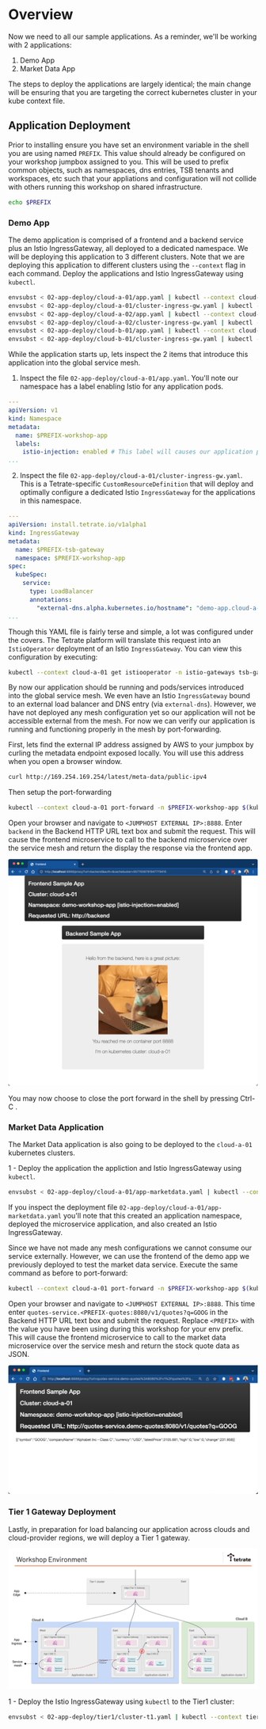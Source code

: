 # Overview
Now we need to all our sample applications. As a reminder, we'll be working with 2 applications:
1. Demo App
2. Market Data App

The steps to deploy the applications are largely identical; the main change will be ensuring that you are targeting the correct kubernetes cluster in your kube context file.

## Application Deployment
Prior to installing ensure you have set an environment variable in the shell you are using named `PREFIX`.  This value should already be configured on your workshop jumpbox assigned to you.  This will be used to prefix common objects, such as namespaces, dns entries, TSB tenants and workspaces, etc such that your appliations and configuration will not collide with others running this workshop on shared infrastructure.

```bash
echo $PREFIX
```

### Demo App
The demo application is comprised of a frontend and a backend service plus an Istio IngressGateway, all deployed to a dedicated namespace.  We will be deploying this application to 3 different clusters.  Note that we are deploying this application to different clusters using the `--context` flag in each command.  Deploy the applications and Istio IngressGateway using `kubectl`.

```bash
envsubst < 02-app-deploy/cloud-a-01/app.yaml | kubectl --context cloud-a-01 apply -f -
envsubst < 02-app-deploy/cloud-a-01/cluster-ingress-gw.yaml | kubectl --context cloud-a-01 apply -f -
envsubst < 02-app-deploy/cloud-a-02/app.yaml | kubectl --context cloud-a-02 apply -f -
envsubst < 02-app-deploy/cloud-a-02/cluster-ingress-gw.yaml | kubectl --context cloud-a-02 apply -f -
envsubst < 02-app-deploy/cloud-b-01/app.yaml | kubectl --context cloud-b-01 apply -f -
envsubst < 02-app-deploy/cloud-b-01/cluster-ingress-gw.yaml | kubectl --context cloud-b-01 apply -f -
```

While the application starts up, lets inspect the 2 items that introduce this application into the global service mesh.  
1. Inspect the file `02-app-deploy/cloud-a-01/app.yaml`.  You'll note our namespace has a label enabling Istio for any application pods.
```yaml
---
apiVersion: v1
kind: Namespace
metadata:
  name: $PREFIX-workshop-app
  labels:
    istio-injection: enabled # This label will causes our application pods to receive an envoy sidecar container
...
```

2. Inspect the file `02-app-deploy/cloud-a-01/cluster-ingress-gw.yaml`.  This is a Tetrate-specific `CustomResourceDefinition` that will deploy and optimally configure a dedicated Istio `IngressGateway` for the applications in this namespace.
```yaml
---
apiVersion: install.tetrate.io/v1alpha1
kind: IngressGateway
metadata:
  name: $PREFIX-tsb-gateway
  namespace: $PREFIX-workshop-app
spec:
  kubeSpec:
    service:
      type: LoadBalancer
      annotations:
        "external-dns.alpha.kubernetes.io/hostname": "demo-app.cloud-a-01.$PREFIX.workshop.cx.tetrate.info."
...
```

Though this YAML file is fairly terse and simple, a lot was configured under the covers.  The Tetrate platform will translate this request into an `IstioOperator` deployment of an Istio `IngressGateway`.  You can view this configuration by executing:
```bash
kubectl --context cloud-a-01 get istiooperator -n istio-gateways tsb-gateways -o yaml
```

By now our application should be running and pods/services introduced into the global service mesh.  We even have an Istio `IngressGateway` bound to an external load balancer and DNS entry (via `external-dns`).  However, we have not deployed any mesh configuration yet so our application will not be accessible external from the mesh.  For now we can verify our application is running and functioning properly in the mesh by port-forwarding.  

First, lets find the external IP address assigned by AWS to your jumpbox by curling the metadata endpoint exposed locally.  You will use this address when you open a browser window.

```bash
curl http://169.254.169.254/latest/meta-data/public-ipv4
```

Then setup the port-forwarding
```bash
kubectl --context cloud-a-01 port-forward -n $PREFIX-workshop-app $(kubectl --context cloud-a-01 get po -n $PREFIX-workshop-app --output=jsonpath={.items..metadata.name} -l app=frontend)  --address 0.0.0.0 8888:8888 
```

Open your browser and navigate to `<JUMPHOST EXTERNAL IP>:8888`.  Enter `backend` in the Backend HTTP URL text box and submit the request.  This will cause the frontend microservice to call to the backend microservice over the service mesh and return the display the response via the frontend app.

![Base Diagram](../docs/02-app.png)

You may now choose to close the port forward in the shell by pressing Ctrl-C .

### Market Data Application
The Market Data application is also going to be deployed to the `cloud-a-01` kubernetes clusters.

1 - Deploy the application the appliction and Istio IngressGateway using `kubectl`.

```bash
envsubst < 02-app-deploy/cloud-a-01/app-marketdata.yaml | kubectl --context cloud-a-01 apply -f -
```

If you inspect the deployment file `02-app-deploy/cloud-a-01/app-marketdata.yaml` you'll note that this created an application namespace, deployed the microservice application, and also created an Istio IngressGateway.  

Since we have not made any mesh configurations we cannot consume our service externally.  However, we can use the frontend of the demo app we previously deployed to test the market data service.  Execute the same command as before to port-forward:

```bash
kubectl --context cloud-a-01 port-forward -n $PREFIX-workshop-app $(kubectl --context cloud-a-01 get po -n $PREFIX-workshop-app --output=jsonpath={.items..metadata.name} -l app=frontend)  --address 0.0.0.0 8888:8888 
```

Open your browser and navigate to `<JUMPHOST EXTERNAL IP>:8888`.  This time enter `quotes-service.<PREFIX-quotes:8080/v1/quotes?q=GOOG` in the Backend HTTP URL text box and submit the request.  Replace `<PREFIX>` with the value you have been using during this workshop for your env prefix.  This will cause the frontend microservice to call to the market data microservice over the service mesh and return the stock quote data as JSON.

![Base Diagram](../docs/02-quote.png)

### Tier 1 Gateway Deployment
Lastly, in preparation for load balancing our application across clouds and cloud-provider regions, we will deploy a Tier 1 gateway.

![Base Diagram](../docs/arch.png)

1 - Deploy the Istio IngressGateway using `kubectl` to the Tier1 cluster:

```bash
envsubst < 02-app-deploy/tier1/cluster-t1.yaml | kubectl --context tier1 apply -f -
```
